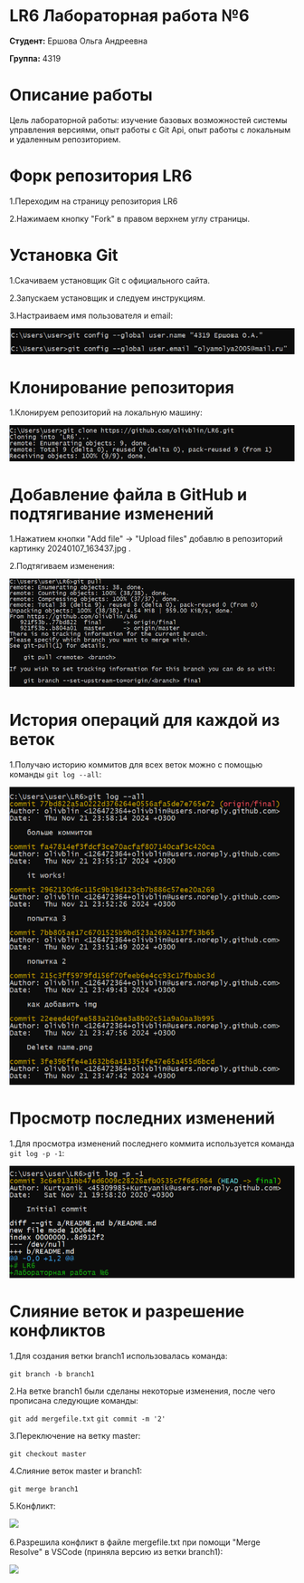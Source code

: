 # LR6 Лабораторная работа №6
**Студент:** Ершова Ольга Андреевна

**Группа:** 4319

# Описание работы
Цель лабораторной работы: изучение базовых возможностей системы управления версиями, опыт работы с Git Api, опыт работы с локальным и удаленным репозиторием.

# Форк репозитория LR6
1.Переходим на страницу репозитория LR6

2.Нажимаем кнопку "Fork" в правом верхнем углу страницы.

# Установка Git
1.Скачиваем установщик Git с официального сайта.

2.Запускаем установщик и следуем инструкциям.

3.Настраиваем имя пользователя и email:

![как это работает??](/img/name.png)

# Клонирование репозитория
1.Клонируем репозиторий на локальную машину:

![](/img/clone.png)

# Добавление файла в GitHub и подтягивание изменений
1.Нажатием кнопки "Add file" -> "Upload files" добавлю в репозиторий картинку 20240107_163437.jpg .

2.Подтягиваем изменения:

![](/img/pull.png)

# История операций для каждой из веток
1.Получаю историю коммитов для всех веток можно с помощью команды ```git log --all```:

![](/img/logall.png)

# Просмотр последних изменений
1.Для просмотра изменений последнего коммита используется команда ```git log -p -1```:

![](/img/log1.png)

# Слияние веток и разрешение конфликтов
1.Для создания ветки branch1 использовалась команда:

```git branch -b branch1```

2.На ветке branch1 были сделаны некоторые изменения, после чего прописана следующие команды:

```git add mergefile.txt```
```git commit -m '2'```

3.Переключение на ветку master:

```git checkout master```

4.Слияние веток master и branch1:

```git merge branch1```

5.Конфликт:

![](/img/conflict.png)

6.Разрешила конфликт в файле mergefile.txt при помощи "Merge Resolve" в VSCode (приняла версию из ветки branch1):

![](/img/solve.png)










